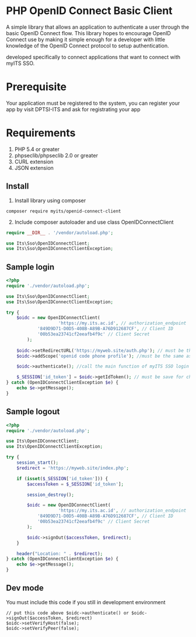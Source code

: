 PHP OpenID Connect Basic Client
========================
A simple library that allows an application to authenticate a user through the basic OpenID Connect flow.
This library hopes to encourage OpenID Connect use by making it simple enough for a developer with little knowledge of
the OpenID Connect protocol to setup authentication.

developed specifically to connect applications that want to connect with myITS SSO.

# Prerequisite #
Your application must be registered to the system, you can register your app by visit DPTSI-ITS and ask for registrating your app

# Requirements #
 1. PHP 5.4 or greater
 2. phpseclib/phpseclib 2.0 or greater
 3. CURL extension
 4. JSON extension

## Install ##
 1. Install library using composer
```
composer require myits/openid-connect-client
```
 2. Include composer autoloader and use class OpenIDConnectClient
```php
require __DIR__ . '/vendor/autoload.php';

use Its\Sso\OpenIDConnectClient;
use Its\Sso\OpenIDConnectClientException;
```
## Sample login ##
```php
<?php
require './vendor/autoload.php';

use Its\Sso\OpenIDConnectClient;
use Its\Sso\OpenIDConnectClientException;

try {
    $oidc = new OpenIDConnectClient(
                    'https://my.its.ac.id', // authorization_endpoint
		    '849D9D71-D0D5-408B-A89B-A76D912687CF', // Client ID
		    '00b53ea23741cf2eeafb4f9c' // Client Secret
		);
 
    $oidc->setRedirectURL('https://myweb.site/auth.php'); // must be the same as you registered
    $oidc->addScope('openid code phone profile'); //must be the same as you registered

    $oidc->authenticate(); //call the main function of myITS SSO login

    $_SESSION['id_token'] = $oidc->getIdToken(); // must be save for check session dan logout proccess
} catch (OpenIDConnectClientException $e) {
    echo $e->getMessage();
}
```

## Sample logout ##
```php
<?php
require './vendor/autoload.php';

use Its\OpenIDConnectClient;
use Its\OpenIDConnectClientException;

try {
    session_start();
    $redirect = 'https://myweb.site/index.php';

    if (isset($_SESSION['id_token'])) {
        $accessToken = $_SESSION['id_token'];

        session_destroy();

        $oidc = new OpenIDConnectClient(
                    'https://my.its.ac.id', // authorization_endpoint
		    '849D9D71-D0D5-408B-A89B-A76D912687CF', // Client ID
		    '00b53ea23741cf2eeafb4f9c' // Client Secret
		);

        $oidc->signOut($accessToken, $redirect);
    }

    header("Location: " . $redirect);
} catch (OpenIDConnectClientException $e) {
    echo $e->getMessage();
}
```

## Dev mode ##
You must include this code if you still in development environment
```
// put this code above $oidc->authenticate() or $oidc->signOut($accessToken, $redirect)
$oidc->setVerifyHost(false);
$oidc->setVerifyPeer(false);
```

